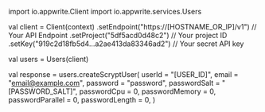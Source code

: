 import io.appwrite.Client
import io.appwrite.services.Users

val client = Client(context)
    .setEndpoint("https://[HOSTNAME_OR_IP]/v1") // Your API Endpoint
    .setProject("5df5acd0d48c2") // Your project ID
    .setKey("919c2d18fb5d4...a2ae413da83346ad2") // Your secret API key

val users = Users(client)

val response = users.createScryptUser(
    userId = "[USER_ID]",
    email = "email@example.com",
    password = "password",
    passwordSalt = "[PASSWORD_SALT]",
    passwordCpu = 0,
    passwordMemory = 0,
    passwordParallel = 0,
    passwordLength = 0,
)
